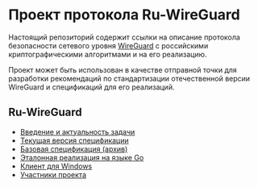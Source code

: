 # Проект протокола Ru-WireGuard

Настоящий репозиторий содержит ссылки на описание протокола безопасности сетевого уровня [WireGuard](https://www.wireguard.com/papers/wireguard.pdf) с российскими криптографическими алгоритмами и на его реализацию.

Проект может быть использован в качестве отправной точки для разработки рекомендаций по стандартизации отечественной версии WireGuard 
и спецификаций для его реализаций.

## Ru-WireGuard
- [Введение и актуальность задачи](intro.md)
- [Текущая версия спецификации](ruwireguard-draft.md)
- [Базовая спецификация (архив)](https://docs.google.com/document/d/1YncqzleySRWU8HzH7t7WrcIkQJTMMJm3OTE0jbu0K0A/edit?usp=sharing)
- [Эталонная реализация на языке Go](https://github.com/bi-zone/ruwireguard-go)
- [Клиент для Windows](https://github.com/bi-zone/ruwireguard-windows)
- [Участники проекта](contributors.md)
